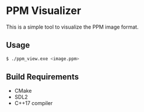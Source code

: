 # PPM Visualizer

This is a simple tool to visualize the PPM image format.

## Usage

```bash
$ ./ppm_view.exe <image.ppm>
```

## Build Requirements

- CMake
- SDL2
- C++17 compiler
